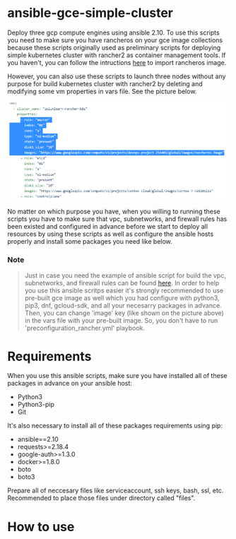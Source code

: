 # ansible-gce-simple-cluster
Deploy three gcp compute engines using ansible 2.10. To use this scripts you need to make sure you have rancheros on your gce image collections because these scripts originally used as preliminary scripts for deploying simple kubernetes cluster with rancher2 as container management tools. If you haven't, you can follow the intructions [here](https://github.com/rvn40/instructions/blob/main/rancheros/upload-image-to-gcp.md) to import rancheros image. 

However, you can also use these scripts to launch three nodes without any purpose for build kubernetes cluster with rancher2 by deleting and modifying some vm properties in vars file. See the picture below.

![vars](files/images/forReadme/vars.PNG)


No matter on which purpose you have, when you willing to running these scripts you have to make sure that vpc, subnetworks, and firewall rules has been existed and configured in advance before we start to deploy all resources by using these scripts as well as configure the ansible hosts properly and install some packages you need like below.

### Note

> Just in case you need the example of ansible script for build the vpc, subnetworks, and firewall rules can be found [here](https://github.com/rvn40/ansible-gce-network-simple). In order to help you use this ansible scritps easier it's strongly recommended to use pre-built gce image as well which you had configure with python3, pip3, dnf, gcloud-sdk, and all your necesarry packages in advance. Then, you can change 'image' key (like shown on the picture above) in the vars file with your pre-built image. So, you don't have to run 'preconfiguration_rancher.yml' playbook.


# Requirements
When you use this ansible scripts, make sure you have installed all of these packages in advance on your ansible host:

- Python3
- Python3-pip
- Git

It's also necessary to install all of these packages requirements using pip:

- ansible==2.10
- requests>=2.18.4
- google-auth>=1.3.0
- docker>=1.8.0 
- boto
- boto3

Prepare all of neccesary files like serviceaccount, ssh keys, bash, ssl, etc. Recommended to place those files under directory called "files".

# How to use